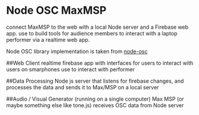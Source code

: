 # Node OSC MaxMSP
connect MaxMSP to the web with a local Node server and a Firebase web app.
use to build tools for audience members to interact with a laptop performer via a realtime web app.


Node OSC library implementation is taken from [node-osc](https://github.com/TheAlphaNerd/node-osc)

##Web Client
realtime firebase app with interfaces for users to interact with
users on smarphones use to interact with performer

##Data Processing
Node js server that listens for firebase changes, and processes the data and sends it to Max/MSP on a local server


##Audio / Visual Generator
(running on a single computer)
Max MSP  (or maybe something else like tone.js)
receives OSC data from Node server
